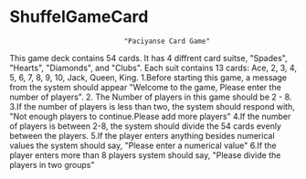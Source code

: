 # ShuffelGameCard
                                "Paciyanse Card Game"
This game deck contains 54 cards. It has 4 diffrent card suitse, "Spades", "Hearts", "Diamonds", and "Clubs". 
Each suit contains 13 cards: Ace, 2, 3, 4, 5, 6, 7, 8, 9, 10, Jack, Queen, King.
1.Before  starting this game, a message from the system should appear  "Welcome to the game, Please enter the number of players".
2. The Number of players in this game should be 2 - 8.
3.If the number of players is less than two, the system should respond with, "Not enough players to continue.Please add more players" 
4.If the number of players is between 2-8, the system should divide the 54 cards evenly between the players. 
5.If the player enters anything besides numerical values the system should say, "Please enter a numerical value"
6.If the player enters more than 8 players system should say, "Please divide the players in two groups"


